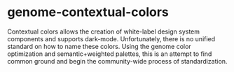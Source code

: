 # genome-contextual-colors
Contextual colors allows the creation of white-label design system components and supports dark-mode. Unfortunately, there is no unified standard on how to name these colors. Using the genome color optimization and semantic+weighted palettes, this is an attempt to find common ground and begin the community-wide process of standardization.
